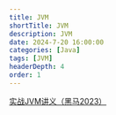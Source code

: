 ```yaml
---
title: JVM
shortTitle: JVM
description: JVM
date: 2024-7-20 16:00:00
categories: [Java]
tags: [JVM]
headerDepth: 4
order: 1
---
```


[实战JVM讲义（黑马2023）](https://lisxpq12rl7.feishu.cn/wiki/ZaKnwhhhmiDu9ekUnRNcv2iNnof)